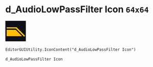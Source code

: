 # d_AudioLowPassFilter Icon `64x64`
<img src="/img/d_AudioLowPassFilter%20Icon.png" width=64 height=64>

``` CSharp
EditorGUIUtility.IconContent("d_AudioLowPassFilter Icon")
```
```
d_AudioLowPassFilter Icon
```
